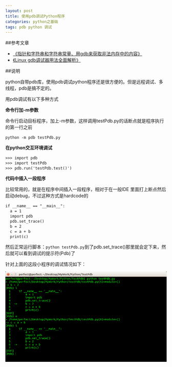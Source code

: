 ```yaml
---
layout: post
title: 使用pdb调试Python程序
categories: python之基础
tags: pdb python 调试
---
```


##参考文章

* [《指针和字符串和字符串常量、用gdb来获取非法内存中的内容》](http://www.xumenger.com/pointer-string-const-gdb/)
* [《Linux gdb调试器用法全面解析》](http://www.xumenger.com/linux-gdb-debug/)

##说明

python自带pdb库，使用pdb调试python程序还是很方便的。但是远程调试、多线程，pdb是搞不定的。

用pdb调试有以下多种方式

**命令行加-m参数**

命令行启动目标程序，加上-m参数，这样调用testPdb.py的话断点就是程序执行的第一行之前

```
python -m pdb testPdb.py
```

**在python交互环境调试**

```
>>> import pdb
>>> import testPdb
>>> pdb.run('testPdb.test()')
```

**代码中插入一段程序**

比较常用的，就是在程序中间插入一段程序，相对于在一般IDE 里面打上断点然后启动debug，不过这种方式是hardcode的

```
if __name__ == "__main__":
  a = 1
  import pdb
  pdb.set_trace()
  b = 2
  c = a + b
  print(c)
```

然后正常运行脚本：`python testPdb.py`到了pdb.set_trace()那里就会定下来，然后就可以看到调试的提示符(Pdb)了

针对上面的这段小程序的调试情况如下：

![imge](../media/image/2016-08-17/01.png)